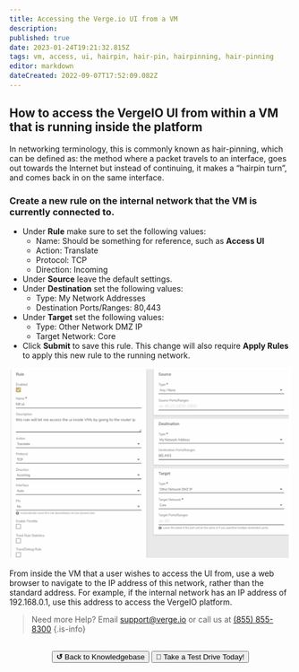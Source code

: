 ```yaml
---
title: Accessing the Verge.io UI from a VM
description: 
published: true
date: 2023-01-24T19:21:32.815Z
tags: vm, access, ui, hairpin, hair-pin, hairpinning, hair-pinning
editor: markdown
dateCreated: 2022-09-07T17:52:09.082Z
---
```


## How to access the VergeIO UI from within a VM that is running inside the platform

In networking terminology, this is commonly known as hair-pinning, which can be defined as: the method where a packet travels to an interface, goes out towards the Internet but instead of continuing, it makes a “hairpin turn”, and comes back in on the same interface.
<br>
  
### Create a new rule on the internal network that the VM is currently connected to. 

- Under **Rule** make sure to set the following values:
   - Name: Should be something for reference, such as **Access UI**
   - Action: Translate
   - Protocol: TCP
   - Direction: Incoming 
- Under **Source** leave the default settings.
- Under **Destination** set the following values:
   - Type: My Network Addresses
   - Destination Ports/Ranges: 80,443
- Under **Target** set the following values:
   - Type: Other Network DMZ IP
   - Target Network: Core
- Click **Submit** to save this rule. This change will also require **Apply Rules** to apply this new rule to the running network.

![hairpin.png](/public/hairpin.png)

From inside the VM that a user wishes to access the UI from, use a web browser to navigate to the IP address of this network, rather than the standard address.  For example, if the internal network has an IP address of 192.168.0.1, use this address to access the VergeIO platform.
<br>

> Need more Help? Email <a href="mailto:support@verge.io?subject=Support Inquiry" target="_blank" rel="noopener noreferrer">support@verge.io</a> or call us at <a href="tel:+855-855-8300">(855) 855-8300</a>
{.is-info}

<br>
<div style="text-align: center">
  <a href="https://wiki.verge.io/en/public/kb"><button class="button-grey"> <b>↺</b> Back to Knowledgebase</button></a>
<a href="https://www.verge.io/test-drive"><button class="button-orange">🚗 Take a Test Drive Today!</button></a>
</div>